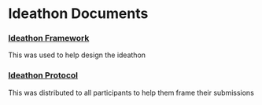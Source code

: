 # Ideathon Documents
### [Ideathon Framework](https://github.com/phas3labs/Ideathon-Protocol/blob/main/Ideathon-Framework.md#ideathon-framework)
This was used to help design the ideathon
### [Ideathon Protocol](https://github.com/phas3labs/Ideathon-Protocol/blob/main/Ideathon-Protocol.md#ideathon-protocol)
This was distributed to all participants to help them frame their submissions
